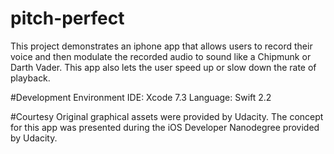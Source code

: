 # pitch-perfect
This project demonstrates an iphone app that allows users to record their voice and then modulate the recorded audio to sound like a Chipmunk or Darth Vader. This app also lets the user speed up or slow down the rate of playback.

#Development Environment
IDE: Xcode 7.3 Language: Swift 2.2

#Courtesy
Original graphical assets were provided by Udacity. The concept for this app was presented during the iOS Developer Nanodegree provided by Udacity.
